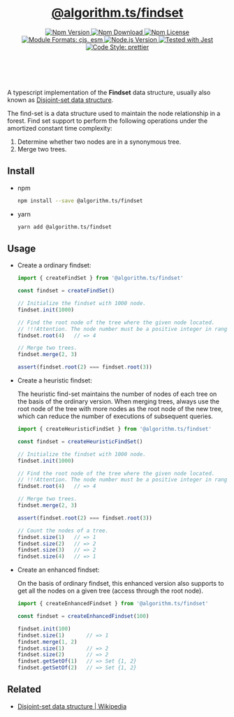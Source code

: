 <header>
  <h1 align="center">
    <a href="https://github.com/guanghechen/algorithm.ts/tree/main/packages/findset#readme">@algorithm.ts/findset</a>
  </h1>
  <div align="center">
    <a href="https://www.npmjs.com/package/@algorithm.ts/findset">
      <img
        alt="Npm Version"
        src="https://img.shields.io/npm/v/@algorithm.ts/findset.svg"
      />
    </a>
    <a href="https://www.npmjs.com/package/@algorithm.ts/findset">
      <img
        alt="Npm Download"
        src="https://img.shields.io/npm/dm/@algorithm.ts/findset.svg"
      />
    </a>
    <a href="https://www.npmjs.com/package/@algorithm.ts/findset">
      <img
        alt="Npm License"
        src="https://img.shields.io/npm/l/@algorithm.ts/findset.svg"
      />
    </a>
    <a href="#install">
      <img
        alt="Module Formats: cjs, esm"
        src="https://img.shields.io/badge/module_formats-cjs%2C%20esm-green.svg"
      />
    </a>
    <a href="https://github.com/nodejs/node">
      <img
        alt="Node.js Version"
        src="https://img.shields.io/node/v/@algorithm.ts/findset"
      />
    </a>
    <a href="https://github.com/facebook/jest">
      <img
        alt="Tested with Jest"
        src="https://img.shields.io/badge/tested_with-jest-9c465e.svg"
      />
    </a>
    <a href="https://github.com/prettier/prettier">
      <img
        alt="Code Style: prettier"
        src="https://img.shields.io/badge/code_style-prettier-ff69b4.svg?style=flat-square"
      />
    </a>
  </div>
</header>
<br/>


A typescript implementation of the **Findset** data structure, usually also
known as [Disjoint-set data structure][wiki-find-set].

The find-set is a data structure used to maintain the node relationship in a
forest. Find set support to perform the following operations under the
amortized constant time complexity:

1. Determine whether two nodes are in a synonymous tree.
2. Merge two trees.


## Install

* npm

  ```bash
  npm install --save @algorithm.ts/findset
  ```

* yarn

  ```bash
  yarn add @algorithm.ts/findset
  ```

## Usage

* Create a ordinary findset:

  ```typescript
  import { createFindSet } from '@algorithm.ts/findset'

  const findset = createFindSet()

  // Initialize the findset with 1000 node.
  findset.init(1000)

  // Find the root node of the tree where the given node located.
  // !!!Attention. The node number must be a positive integer in range of [1, 1000]
  findset.root(4)   // => 4

  // Merge two trees.
  findset.merge(2, 3)

  assert(findset.root(2) === findset.root(3))
  ```

* Create a heuristic findset:

  The heuristic find-set maintains the number of nodes of each tree on the basis
  of the ordinary version. When merging trees, always use the root node of the
  tree with more nodes as the root node of the new tree, which can reduce the
  number of executions of subsequent queries.

  ```typescript
  import { createHeuristicFindSet } from '@algorithm.ts/findset'

  const findset = createHeuristicFindSet()

  // Initialize the findset with 1000 node.
  findset.init(1000)

  // Find the root node of the tree where the given node located.
  // !!!Attention. The node number must be a positive integer in range of [1, 1000]
  findset.root(4)   // => 4

  // Merge two trees.
  findset.merge(2, 3)

  assert(findset.root(2) === findset.root(3))

  // Count the nodes of a tree.
  findset.size(1)   // => 1
  findset.size(2)   // => 2
  findset.size(3)   // => 2
  findset.size(4)   // => 1
  ```

* Create an enhanced findset:

  On the basis of ordinary findset, this enhanced version also supports to get
  all the nodes on a given tree (access through the root node).

  ```typescript
  import { createEnhancedFindset } from '@algorithm.ts/findset'

  const findset = createEnhancedFindset(100)

  findset.init(100)
  findset.size(1)       // => 1
  findset.merge(1, 2)
  findset.size(1)       // => 2
  findset.size(2)       // => 2
  findset.getSetOf(1)   // => Set {1, 2}
  findset.getSetOf(2)   // => Set {1, 2}
  ```


## Related

* [Disjoint-set data structure | Wikipedia][wiki-find-set]


[homepage]: https://github.com/guanghechen/algorithm.ts/tree/main/packages/findset#readme
[wiki-find-set]: https://en.wikipedia.org/wiki/Disjoint-set_data_structure
